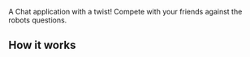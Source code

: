 A Chat application with a twist! Compete with your friends against the robots questions.

How it works
---
